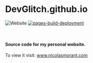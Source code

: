 # DevGlitch.github.io

![Website](https://img.shields.io/website?down_message=Offline&label=Status&up_message=Online&url=https%3A%2F%2Fwww.nicolasmorant.com)
[![pages-build-deployment](https://github.com/DevGlitch/DevGlitch.github.io/actions/workflows/pages/pages-build-deployment/badge.svg)](https://github.com/DevGlitch/DevGlitch.github.io/actions/workflows/pages/pages-build-deployment)

<br>

#### Source code for my personal website.

To view it visit: www.nicolasmorant.com
